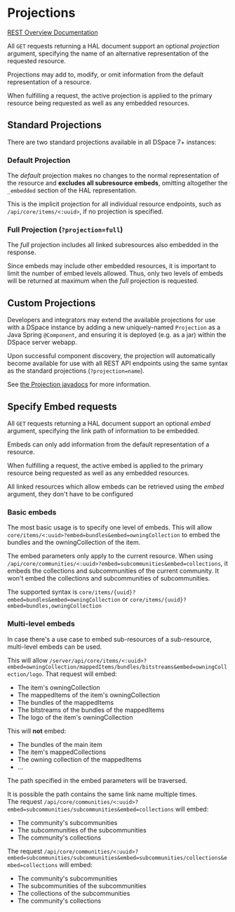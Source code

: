 # Projections

[REST Overview Documentation](README.md)

All `GET` requests returning a HAL document support an optional *projection* argument, specifying the name
of an alternative representation of the requested resource.

Projections may add to, modify, or omit information from the default representation of a resource.

When fulfilling a request, the active projection is applied to the primary resource being requested
as well as any embedded resources.

## Standard Projections

There are two standard projections available in all DSpace 7+ instances:

### Default Projection

The _default_ projection makes no changes to the normal representation of the resource and **excludes all
subresource embeds**, omitting altogether the `_embedded` section of the HAL representation.

This is the implicit projection for all individual resource endpoints, such as `/api/core/items/<:uuid>`,
if no projection is specified.

### Full Projection (`?projection=full`)

The _full_ projection includes all linked subresources also embedded in the response.

Since embeds may include other embedded resources, it is important to limit the number of embed levels
allowed. Thus, only two levels of embeds will be returned at maximum when the _full_ projection is requested.

## Custom Projections

Developers and integrators may extend the available projections for use with a DSpace instance by adding
a new uniquely-named `Projection` as a Java Spring `@Component`, and ensuring it is deployed (e.g. as a jar)
within the DSpace server webapp.

Upon successful component discovery, the projection will automatically become available for use with all
REST API endpoints using the same syntax as the standard projections (`?projection=name`).

See [the Projection javadocs](https://github.com/DSpace/DSpace/blob/master/dspace-server-webapp/src/main/java/org/dspace/app/rest/projection/Projection.java)
for more information.

## Specify Embed requests

All `GET` requests returning a HAL document support an optional *embed* argument, specifying the link path
of information to be embedded.

Embeds can only add information from the default representation of a resource.

When fulfilling a request, the active embed is applied to the primary resource being requested
as well as any embedded resources.

All linked resources which allow embeds can be retrieved using the *embed* argument, they don't have to be configured

### Basic embeds

The most basic usage is to specify one level of embeds.
This will allow `core/items/<:uuid>?embed=bundles&embed=owningCollection` to embed the bundles and the owningCollection
of the item.

The embed parameters only apply to the current resource.
When using `/api/core/communities/<:uuid>?embed=subcommunities&embed=collections`, it embeds the collections and
subcommunities of the current community.
It won't embed the collections and subcommunities of subcommunities.

The supported syntax is `core/items/{uuid}?embed=bundles&embed=owningCollection`
or `core/items/{uuid}?embed=bundles,owningCollection`

### Multi-level embeds

In case there's a use case to embed sub-resources of a sub-resource, multi-level embeds can be used.

This will
allow `/server/api/core/items/<:uuid>?embed=owningCollection/mappedItems/bundles/bitstreams&embed=owningCollection/logo`.
That request will embed:

* The item's owningCollection
* The mappedItems of the item's owningCollection
* The bundles of the mappedItems
* The bitstreams of the bundles of the mappedItems
* The logo of the item's owningCollection

This will **not** embed:

* The bundles of the main item
* The item's mappedCollections
* The owning collection of the mappedItems
* …

The path specified in the embed parameters will be traversed.

It is possible the path contains the same link name multiple times.  
The request `/api/core/communities/<:uuid>?embed=subcommunities/subcommunities&embed=collections` will embed:

* The community's subcommunities
* The subcommunities of the subcommunities
* The community's collections

The
request `/api/core/communities/<:uuid>?embed=subcommunities/subcommunities&embed=subcommunities/collections&embed=collections`
will embed:

* The community's subcommunities
* The subcommunities of the subcommunities
* The collections of the subcommunities
* The community's collections
